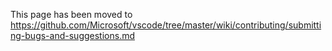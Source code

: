 This page has been moved to https://github.com/Microsoft/vscode/tree/master/wiki/contributing/submitting-bugs-and-suggestions.md